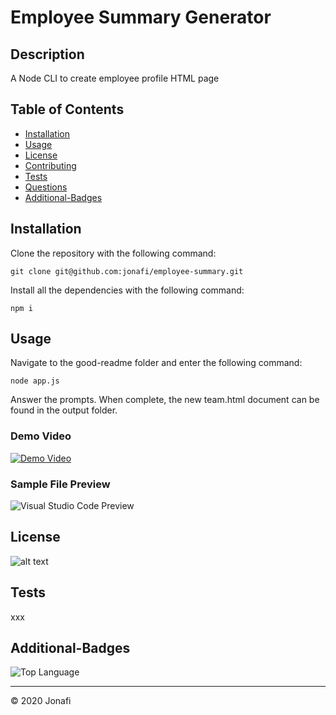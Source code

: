 # Employee Summary Generator

## Description 

A Node CLI to create employee profile HTML page

## Table of Contents

* [Installation](#installation)
* [Usage](#usage)
* [License](#license)
* [Contributing](#contributing)
* [Tests](#tests)
* [Questions](#questions)
* [Additional-Badges](#additional-badges)


## Installation

Clone the repository with the following command:

    git clone git@github.com:jonafi/employee-summary.git

Install all the dependencies with the following command:

    npm i

## Usage 

Navigate to the good-readme folder and enter the following command:

    node app.js

Answer the prompts. When complete, the new team.html document can be found in the output folder.

### Demo Video
[![Demo Video](/images/xxx.jpg)](https://drive.google.com/file/d/xxx/view)

### Sample File Preview 
![Visual Studio Code Preview](/images/xxx.png)


## License

![alt text](https://img.shields.io/github/license/jonafi/good-readme.svg "License")


## Tests
xxx

## Additional-Badges

![Top Language](https://img.shields.io/github/languages/top/jonafi/good-readme "Top Language Used")



---
© 2020 Jonafi
